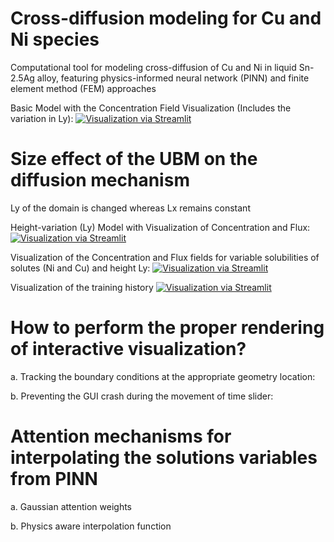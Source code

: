 # Cross-diffusion modeling for Cu and Ni species

Computational tool for modeling cross-diffusion of Cu and Ni in liquid Sn-2.5Ag alloy, featuring physics-informed neural network (PINN) and finite element method (FEM) approaches

Basic Model with the Concentration Field Visualization (Includes the variation in Ly):
[![Visualization via Streamlit](https://static.streamlit.io/badges/streamlit_badge_black_white.svg)](https://crossdiffusion2d-basic-model.streamlit.app/)

# Size effect of the UBM on the diffusion mechanism

Ly of the domain is changed whereas Lx remains constant

Height-variation (Ly) Model with Visualization of Concentration and Flux:
[![Visualization via Streamlit](https://static.streamlit.io/badges/streamlit_badge_black_white.svg)](https://sizeeffectdiffusion2d.streamlit.app/)

Visualization of the Concentration and Flux fields for variable solubilities of solutes (Ni and Cu) and height Ly: 
[![Visualization via Streamlit](https://static.streamlit.io/badges/streamlit_badge_black_white.svg)](https://multivariatecrossdiffusion2d.streamlit.app/ )

Visualization of the training history 
[![Visualization via Streamlit](https://static.streamlit.io/badges/streamlit_badge_black_white.svg)](https://diffusionpinntraining-history.streamlit.app/)

# How to perform the proper rendering of interactive visualization?

a. Tracking the boundary conditions at the appropriate geometry location:


b. Preventing the GUI crash during the movement of time slider: 


# Attention mechanisms for interpolating the solutions variables from PINN

a. Gaussian attention weights

b. Physics aware interpolation function

